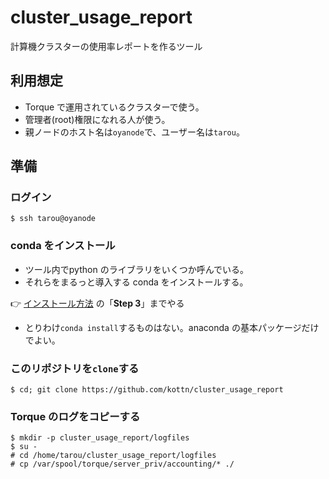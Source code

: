 # cluster_usage_report
計算機クラスターの使用率レポートを作るツール

## 利用想定
* Torque で運用されているクラスターで使う。
* 管理者(root)権限になれる人が使う。
* 親ノードのホスト名は`oyanode`で、ユーザー名は`tarou`。

## 準備
### ログイン
```
$ ssh tarou@oyanode
```
### conda をインストール
* ツール内でpython のライブラリをいくつか呼んでいる。
* それらをまるっと導入する conda をインストールする。

:point_right: [インストール方法](https://github.com/kottn/begin_conda) の「**Step 3**」までやる
* とりわけ`conda install`するものはない。anaconda の基本パッケージだけでよい。

### このリポジトリを`clone`する
```
$ cd; git clone https://github.com/kottn/cluster_usage_report
```

### Torque のログをコピーする
```
$ mkdir -p cluster_usage_report/logfiles
$ su -
# cd /home/tarou/cluster_usage_report/logfiles
# cp /var/spool/torque/server_priv/accounting/* ./
```

